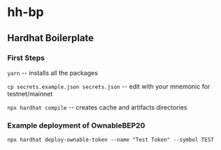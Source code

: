 # hh-bp

## Hardhat Boilerplate

### First Steps
`yarn` -- installs all the packages

`cp secrets.example.json secrets.json` -- edit with your mnemonic for testnet/mainnet

`npx hardhat compile` -- creates cache and artifacts directories

### Example deployment of OwnableBEP20

`npx hardhat deploy-ownable-token --name "Test Token" --symbol TEST`

